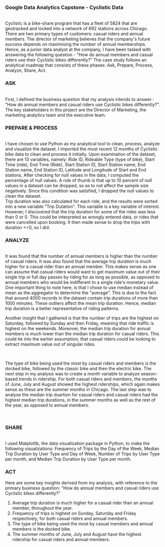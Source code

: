 ### Google Data Analytics Capstone - Cyclistic Data
<br>
Cyclistic is a bike-share program that has a fleet of 5824 that are geotracked and locked into a network of 692 stations across Chicago. There are two primary types of customers: casual riders and annual members. The director of marketing believes that the company's future success depends on maximising the number of annual memberships. Hence, as a junior data analyst at the company, I have been tasked with answering the following question - "How do annual members and casual riders use their Cyclistic bikes differently?" The case study follows an analytical roadmap that consists of these phases: Ask, Prepare, Process, Analyze, Share, Act. 

<br>


### ASK
<br>
First, I defined the business question that my analysis intends to answer : "How do annual members and casual riders use Cyclistic bikes differently?". The key stakeholders in this project are the Director of Marketing, the marketing analytics team and the executive team. 

<br>

### PREPARE & PROCESS
<br>
I have chosen to use Python as my analytical tool to clean, process, analyze and visualize the dataset. I imported the most recent 12 months of Cyclistic bike data to clean and process it initially. Upon examination of the dataset, there are 13 variables, namely: Ride ID, Rideable Type (type of bike), Start Time (ride), End Time (Ride), Start Station ID, Start Station name, End Station name, End Station ID, Latitude and Longitude of Start and End stations,   After checking for null values in the data, I computed the percentage of null values. A rule of thumb is that up to 10 percent of null values in a dataset can be dropped, so as to not affect the sample size negatively. Since this condition was satisfied, I dropped the null values to clean the dataset. 
<br>
Trip duration was also calculated for each ride, and the results were sorted into a new variable "Trip Dutation". This variable is a key variable of interest. However, I discovered that the trip duration for some of the rides was less than 0 or 0. This could be interpreted as wrongly entered data, or rides that were cancelled upon booking. It then made sense to drop the trips with duration <=0, so I did. 

<br>

### ANALYZE
<br>
It was found that the number of annual members is higher than the number of casual riders. It was also found that the average trip duration is much higher for a casual rider than an annual member. This makes sense as one can assume that casual riders would want to get maximum value out of their single trip or full day passes by riding for as long as possible, as opposed to annual members who would be indifferent to a single ride's monetary value. One important thing to note here, is that I chose to use median instead of mean as the aggregator to determine the "average". This is due to the fact that around 4000 records in the dataset contain trip durations of more than 1000 minutes. These outliers affect the mean trip duration. Hence, median trip duration is a better representative of riding patterns. 

<br>

Another insight that I gathered is that the number of trips are the highest on Saturday, followed by Sunday and then Friday, meaning that ride traffic is highest on the weekends. Moreover, the median trip duration for annual members is much lower than the median trip duration for casual riders. This could tie into the earlier assumption, that casual riders could be looking to extract maximum value out of singular rides. 

<br>

The type of bike being used the most by casual riders and members is the docked bike, followed by the classic bike and then the electric bike. The next step in my analysis was to create a month variable to analyze season-based trends in ridership. For both casual riders and members, the months of June, July and August showed the highest riderships, which again makes sense as these are the summer months in Chicago. The last step was to analyse the median trip duartion for casual riders and casual riders had the highest median trip durations, in the summer months as well as the rest of the year, as opposed to annual members. 

<br>

### SHARE
<br>
I used Matplotlib, the data visualization package in Python, to make the following visualizations: Frequency of Trips by the Day of the Week, Median Trip Duration by User Type and Day of Week, Number of Trips by User Type per month, and Median Trip Duration by User Type per month. 

<br>

### ACT
Here are some key insights derived from my analysis, with reference to the primary business question: "How do annual members and casual riders use Cyclistic bikes differently?"
<br>

1) Average trip duration is much higher for a casual rider than an annual member, throughout the year. 
2) Frequency of trips is highest on Sunday, Saturday and Friday respectively, for both casual riders and annual members. 
3) The type of bike being used the most by casual members and annual members is the docked bike.
4) The summer months of June, July and August have the highest ridership for casual riders and annual members.
